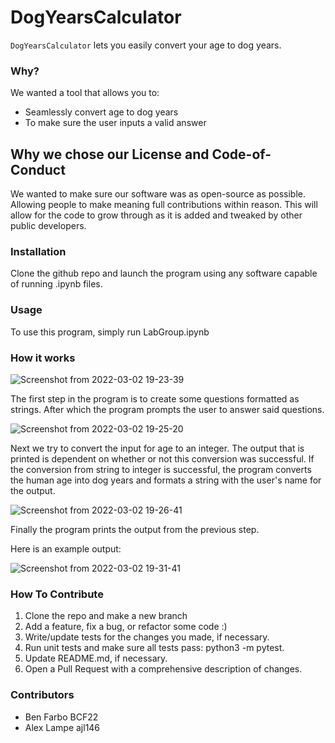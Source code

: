 # DogYearsCalculator

`DogYearsCalculator` lets you easily convert your age to dog years.

### Why?

We wanted a tool that allows you to:
+ Seamlessly convert age to dog years
+ To make sure the user inputs a valid answer


## Why we chose our License and Code-of-Conduct

We wanted to make sure our software was as open-source as possible. Allowing people to make meaning full contributions 
within reason. This will allow for the code to grow through as it is added and tweaked by other public developers. 

### Installation

Clone the github repo and launch the program using any software capable of running .ipynb files.

### Usage

To use this program, simply run LabGroup.ipynb

### How it works

![Screenshot from 2022-03-02 19-23-39](https://user-images.githubusercontent.com/12994295/156472346-67c51d2e-553f-4a43-bb03-48270cd7c044.png)

The first step in the program is to create some questions formatted as strings. After which the program prompts the user to answer said questions.

![Screenshot from 2022-03-02 19-25-20](https://user-images.githubusercontent.com/12994295/156472473-867ce337-cb90-4f95-9c93-203f0d75536d.png)

Next we try to convert the input for age to an integer. The output that is printed is dependent on whether or not this conversion was successful. If the conversion from string to integer is successful, the program converts the human age into dog years and formats a string with the user's name for the output.

![Screenshot from 2022-03-02 19-26-41](https://user-images.githubusercontent.com/12994295/156472603-0d542dd1-00bf-4fbd-b104-bd90660bef3d.png)

Finally the program prints the output from the previous step.

Here is an example output:

![Screenshot from 2022-03-02 19-31-41](https://user-images.githubusercontent.com/12994295/156473096-b2890250-26dc-44a1-8df8-156701f0c844.png)


### How To Contribute
1. Clone the repo and make a new branch
2. Add a feature, fix a bug, or refactor some code :)
3. Write/update tests for the changes you made, if necessary.
4. Run unit tests and make sure all tests pass: python3 -m pytest.
5. Update README.md, if necessary.
6. Open a Pull Request with a comprehensive description of changes.

### Contributors

+ Ben Farbo BCF22
+ Alex Lampe ajl146
